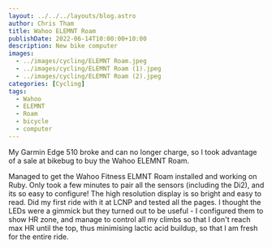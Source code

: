 ```yaml
---
layout: ../../../layouts/blog.astro
author: Chris Tham
title: Wahoo ELEMNT Roam
publishDate: 2022-06-14T10:00:00+10:00
description: New bike computer
images:
  - ../images/cycling/ELEMNT Roam.jpeg
  - ../images/cycling/ELEMNT Roam (1).jpeg
  - ../images/cycling/ELEMNT Roam (2).jpeg
categories: [Cycling]
tags:
  - Wahoo
  - ELEMNT
  - Roam
  - bicycle
  - computer
---
```


My Garmin Edge 510 broke and can no longer charge, so I took advantage of a
sale at bikebug to buy the Wahoo ELEMNT Roam.

Managed to get the Wahoo Fitness ELMNT Roam installed and working on Ruby. Only took a few minutes to pair all the sensors (including the Di2), and its so easy to configure! The high resolution display is so bright and easy to read. Did my first ride with it at LCNP and tested all the pages. I thought the LEDs were a gimmick but they turned out to be useful - I configured them to show HR zone, and manage to control all my climbs so that I don't reach max HR until the top, thus minimising lactic acid buildup, so that I am fresh for the entire ride.